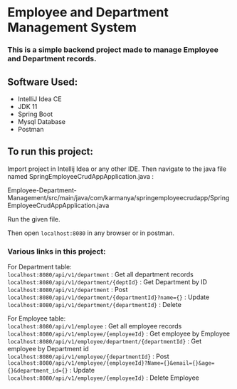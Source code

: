 # Employee and Department Management System

 ### This is a simple backend project made to manage Employee and Department records.

## Software Used:

- IntelliJ Idea CE
- JDK 11
- Spring Boot
- Mysql Database
- Postman



## To run this project:
Import project in Intellij Idea or any other IDE. Then navigate to the java file named SpringEmployeeCrudAppApplication.java : <br >

Employee-Department-Management/src/main/java/com/karmanya/springemployeecrudapp/SpringEmployeeCrudAppApplication.java <br >

Run the given file.

Then open ```localhost:8080``` in any browser or in postman.

### Various links in this project:

For Department table: <br >
```localhost:8080/api/v1/department```  : Get all department records <br >
```localhost:8080/api/v1/department/{deptId}```  : Get Department by ID <br >
```localhost:8080/api/v1/department```  : Post <br >
```localhost:8080/api/v1/department/{departmentId}?name={}``` : Update <br >
```localhost:8080/api/v1/department/{departmentId}``` : Delete <br >

For Employee table: <br >
```localhost:8080/api/v1/employee``` : Get all employee records <br >
```localhost:8080/api/v1/employee/{employeeId}``` : Get employee by Employee <br >
```localhost:8080/api/v1/employee/department/{departmentId}``` : Get employee by Department id <br >
```localhost:8080/api/v1/employee/{departmentId}``` : Post  <br >
```localhost:8080/api/v1/employee/{employeeId}?Name={}&email={}&age={}&department_id={}``` : Update <br >
```localhost:8080/api/v1/employee/{employeeId}``` : Delete Employee <br >
